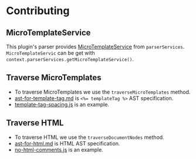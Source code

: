 # Contributing

## MicroTemplateService

This plugin's parser provides [MicroTemplateService](https://github.com/ota-meshi/eslint-plugin-lodash-template/blob/master/lib/service/MicroTemplateService.js) from `parserServices`.
`MicroTemplateServic` can be get with `context.parserServices.getMicroTemplateService()`.


## Traverse MicroTemplates

- To traverse MicroTemplates we use the `traverseMicroTemplates` method.
- [ast-for-template-tag.md](./ast-for-template-tag.md) is `<%= templateTag %>` AST specification.
- [template-tag-spacing.js](https://github.com/ota-meshi/eslint-plugin-lodash-template/blob/master/lib/rules/template-tag-spacing.js) is an example.

## Traverse HTML

- To traverse HTML we use the `traverseDocumentNodes` method.
- [ast-for-html.md](./ast-for-html.md) is HTML AST specification.
- [no-html-comments.js](https://github.com/ota-meshi/eslint-plugin-lodash-template/blob/master/lib/rules/no-html-comments.js) is an example.

